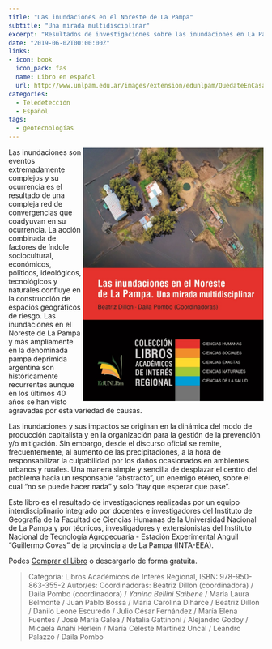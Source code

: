 ```yaml
---
title: "Las inundaciones en el Noreste de La Pampa" 
subtitle: "Una mirada multidisciplinar"
excerpt: "Resultados de investigaciones sobre las inundaciones en La Pampa realizada en conjunto por investigares de INTA y de la UNLPam"
date: "2019-06-02T00:00:00Z"
links:
- icon: book
  icon_pack: fas
  name: Libro en español
  url: http://www.unlpam.edu.ar/images/extension/edunlpam/QuedateEnCasa/las-inundaciones-en-el-noreste-de-la-pampa.pdf
categories:
  - Teledetección
  - Español
tags:
  - geotecnologías
---
```


<img src='featured.jpg' align="right" height="500" alt='Tapa del libro donde aparece una foto aérea del casco de un campo completamente rodeado por agua'/>

Las inundaciones son eventos extremadamente complejos y su ocurrencia es el resultado de una compleja red de convergencias que coadyuvan en su ocurrencia. La acción combinada de factores de índole sociocultural, económicos, políticos, ideológicos, tecnológicos y naturales confluye en la construcción de espacios geográficos de riesgo. Las inundaciones en el Noreste de La Pampa y más ampliamente en la denominada pampa deprimida argentina son históricamente recurrentes aunque en los últimos 40 años se han visto agravadas por esta variedad de causas.

Las inundaciones y sus impactos se originan en la dinámica del modo de producción capitalista y en la organización para la gestión de la prevención y/o mitigación. Sin embargo, desde el discurso oficial se remite, frecuentemente, al aumento de las precipitaciones, a la hora de responsabilizar la culpabilidad por los daños ocasionados en ambientes urbanos y rurales. Una manera simple y sencilla de desplazar el centro del problema hacia un responsable “abstracto”, un enemigo etéreo, sobre el cual “no se puede hacer nada” y solo “hay que esperar que pase”.

Este libro es el resultado de investigaciones realizadas por un equipo interdisciplinario integrado por docentes e investigadores del Instituto de Geografía de la Facultad de Ciencias Humanas de la Universidad Nacional de La Pampa y por técnicos, investigadores y extensionistas del Instituto Nacional de Tecnología Agropecuaria - Estación Experimental Anguil “Guillermo Covas” de la provincia a de La Pampa (INTA-EEA).

Podes [Comprar el Libro](http://www.unlpam.edu.ar/cultura-y-extension/edunlpam/catalogo/libros-de-interes-regional/las-inundaciones-en-el-noreste-de-la-pampa) o descargarlo de forma gratuita.

> Categoría: Libros Académicos de Interés Regional, ISBN: 978-950-863-355-2
Autor/es: Coordinadoras: Beatriz Dillon (coordinadora) / Daila Pombo (coordinadora) / *Yanina Bellini Saibene* / María Laura Belmonte / Juan Pablo Bossa / María Carolina Diharce / Beatriz Dillon / Danilo Leone Escuredo / Julio César Fernández / María Elena Fuentes / José María Galea / Natalia Gattinoni / Alejandro Godoy / Micaela Anahí Herlein / María Celeste Martínez Uncal / Leandro Palazzo / Daila Pombo

